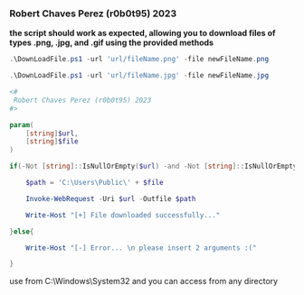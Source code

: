 ### Robert Chaves Perez (r0b0t95) 2023

**the script should work as expected, allowing you to download files of types .png, .jpg, and .gif using the provided methods**

```powershell
.\DownLoadFile.ps1 -url 'url/fileName.png' -file newFileName.png 
```

```powershell
.\DownLoadFile.ps1 -url 'url/fileName.jpg' -file newFileName.jpg 
```

```powershell
<#
 Robert Chaves Perez (r0b0t95) 2023
#>

param(
    [string]$url,
    [string]$file
)

if(-Not [string]::IsNullOrEmpty($url) -and -Not [string]::IsNullOrEmpty($file)){

    $path = 'C:\Users\Public\' + $file

    Invoke-WebRequest -Uri $url -Outfile $path 

    Write-Host "[+] File downloaded successfully..."

}else{

    Write-Host "[-] Error... \n please insert 2 arguments :("

}
```

use from C:\Windows\System32
and you can access from any directory